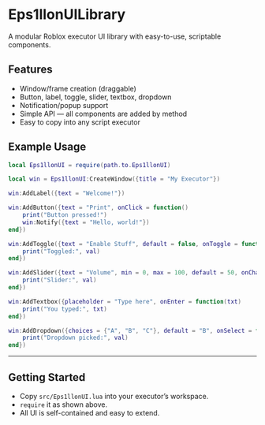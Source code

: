 # Eps1llonUILibrary

A modular Roblox executor UI library with easy-to-use, scriptable components.

## Features

- Window/frame creation (draggable)
- Button, label, toggle, slider, textbox, dropdown
- Notification/popup support
- Simple API — all components are added by method
- Easy to copy into any script executor

## Example Usage

```lua
local Eps1llonUI = require(path.to.Eps1llonUI)

local win = Eps1llonUI:CreateWindow({title = "My Executor"})

win:AddLabel({text = "Welcome!"})

win:AddButton({text = "Print", onClick = function()
    print("Button pressed!")
    win:Notify({text = "Hello, world!"})
end})

win:AddToggle({text = "Enable Stuff", default = false, onToggle = function(val)
    print("Toggled:", val)
end})

win:AddSlider({text = "Volume", min = 0, max = 100, default = 50, onChange = function(val)
    print("Slider:", val)
end})

win:AddTextbox({placeholder = "Type here", onEnter = function(txt)
    print("You typed:", txt)
end})

win:AddDropdown({choices = {"A", "B", "C"}, default = "B", onSelect = function(val)
    print("Dropdown picked:", val)
end})
```

---

## Getting Started

- Copy `src/Eps1llonUI.lua` into your executor’s workspace.
- `require` it as shown above.
- All UI is self-contained and easy to extend.
